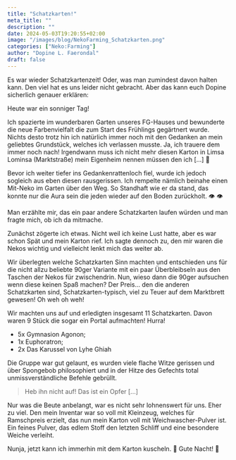 ```yaml
---
title: "Schatzkarten!"
meta_title: ""
description: ""
date: 2024-05-03T19:20:55+02:00
image: "/images/blog/NekoFarming_Schatzkarten.png"
categories: ["Neko:Farming"]
author: "Dopine L. Faerondal"
draft: false
---
```


Es war wieder Schatzkartenzeit! Oder, was man zumindest davon halten kann. Den viel hat es uns leider nicht gebracht. Aber das kann euch Dopine sicherlich genauer erklären:

Heute war ein sonniger Tag! 

Ich spazierte im wunderbaren Garten unseres FG-Hauses und bewunderte die neue Farbenvielfalt die zum Start des Frühlings gegärtnert wurde. Nichts desto trotz hin ich natürlich immer noch mit den Gedanken an mein geliebtes Grundstück, welches ich verlassen musste. Ja, ich trauere dem immer noch nach! Irgendwann muss ich nicht mehr diesen Karton in Limsa Lominsa (Marktstraße) mein Eigenheim nennen müssen den ich [...] :brain:

Bevor ich weiter tiefer ins Gedankenrattenloch fiel, wurde ich jedoch sogleich aus eben diesen rausgerissen. Ich rempelte nämlich beinahe einen Mit-Neko im Garten über den Weg. So Standhaft wie er da stand, das konnte nur die Aura sein die jeden wieder auf den Boden zurückholt. :eye: :eye:

Man erzählte mir, das ein paar andere Schatzkarten laufen würden und man fragte mich, ob ich da mitmache.

Zunächst zögerte ich etwas. Nicht weil ich keine Lust hatte, aber es war schon Spät und mein Karton rief. Ich sagte dennoch zu, den mir waren die Nekos wichtig und vielleicht lenkt mich das weiter ab.

Wir überlegten welche Schatzkarten Sinn machten und entschieden uns für die nicht allzu beliebte 90ger Variante mit ein paar Überbleibseln aus den Taschen der Nekos für zwischendrin. Nun, wieso dann die 90ger aufsuchen wenn diese keinen Spaß machen? Der Preis... den die anderen Schatzkarten sind, Schatzkarten-typisch, viel zu Teuer auf dem Marktbrett gewesen! Oh weh oh weh!

Wir machten uns auf und erledigten insgesamt 11 Schatzkarten. Davon waren 9 Stück die sogar ein Portal aufmachten! Hurra!

* 5x Gymnasion Agonon; 
* 1x Euphoratron; 
* 2x Das Karussel von Lyhe Ghiah

Die Gruppe war gut gelaunt, es wurden viele flache Witze gerissen und über Spongebob philosophiert und in der Hitze des Gefechts total unmissverständliche Befehle gebrüllt.

> Heb ihn nicht auf! Das ist ein Opfer [...]

Nur was die Beute anbelangt, war es nicht sehr lohnenswert für uns. Eher zu viel. Den mein Inventar war so voll mit Kleinzeug, welches für Ramschpreis erzielt, das nun mein Karton voll mit Weichwascher-Pulver ist. Ein feines Pulver, das edlem Stoff den letzten Schliff und eine besondere Weiche verleiht.

Nunja, jetzt kann ich immerhin mit dem Karton kuscheln. :night_with_stars: Gute Nacht! :night_with_stars:

